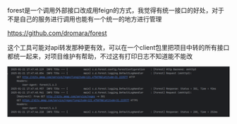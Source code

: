 forest是一个调用外部接口改成用feign的方式，我觉得有统一接口的好处，对于不是自己的服务进行调用也能有一个统一的地方进行管理

https://github.com/dromara/forest

这个工具可能对api转发那种更有效，可以在一个client包里把项目中转的所有接口都统一起来，对项目维护有帮助，不过这有打印日志不知道能不能改

![img.png](images/img.png)

